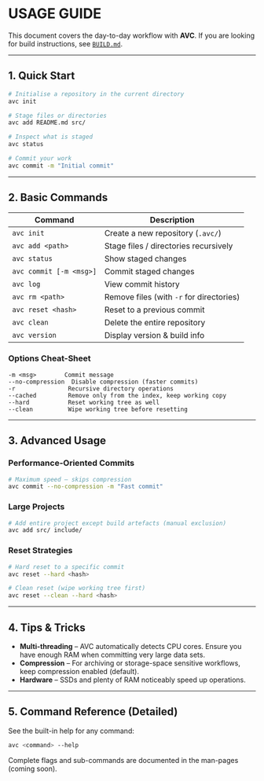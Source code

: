 # USAGE GUIDE

This document covers the day-to-day workflow with **AVC**.  If you are looking for build instructions, see [`BUILD.md`](BUILD.md).

---

## 1. Quick Start

```bash
# Initialise a repository in the current directory
avc init

# Stage files or directories
avc add README.md src/

# Inspect what is staged
avc status

# Commit your work
avc commit -m "Initial commit"
```

---

## 2. Basic Commands

| Command | Description |
|---------|-------------|
| `avc init` | Create a new repository (`.avc/`) |
| `avc add <path>` | Stage files / directories recursively |
| `avc status` | Show staged changes |
| `avc commit [-m <msg>]` | Commit staged changes |
| `avc log` | View commit history |
| `avc rm <path>` | Remove files (with `-r` for directories) |
| `avc reset <hash>` | Reset to a previous commit |
| `avc clean` | Delete the entire repository |
| `avc version` | Display version & build info |

### Options Cheat-Sheet

```
-m <msg>        Commit message
--no-compression  Disable compression (faster commits)
-r               Recursive directory operations
--cached         Remove only from the index, keep working copy
--hard           Reset working tree as well
--clean          Wipe working tree before resetting
```

---

## 3. Advanced Usage

### Performance-Oriented Commits
```bash
# Maximum speed – skips compression
avc commit --no-compression -m "Fast commit"
```

### Large Projects
```bash
# Add entire project except build artefacts (manual exclusion)
avc add src/ include/
```

### Reset Strategies
```bash
# Hard reset to a specific commit
avc reset --hard <hash>

# Clean reset (wipe working tree first)
avc reset --clean --hard <hash>
```

---

## 4. Tips & Tricks

* **Multi-threading** – AVC automatically detects CPU cores.  Ensure you have enough RAM when committing very large data sets.
* **Compression** – For archiving or storage-space sensitive workflows, keep compression enabled (default).
* **Hardware** – SSDs and plenty of RAM noticeably speed up operations.

---

## 5. Command Reference (Detailed)

See the built-in help for any command:
```bash
avc <command> --help
```

Complete flags and sub-commands are documented in the man-pages (coming soon).
